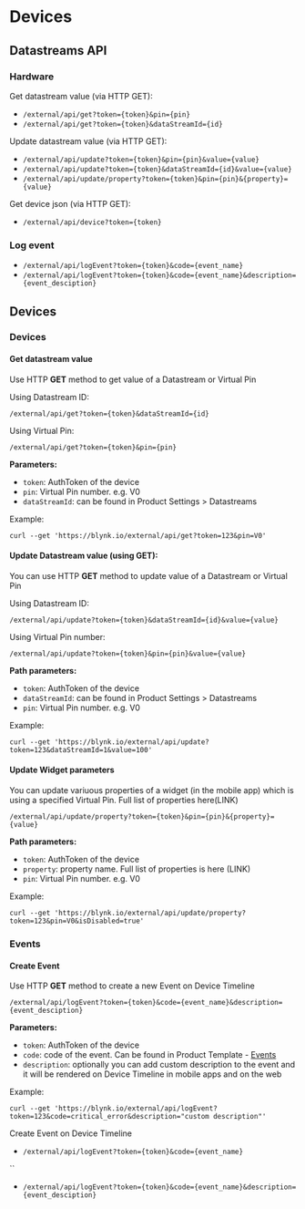 # Devices

## Datastreams API

### Hardware

Get datastream value \(via HTTP GET\):

* `/external/api/get?token={token}&pin={pin}`
* `/external/api/get?token={token}&dataStreamId={id}`

Update datastream value \(via HTTP GET\):

* `/external/api/update?token={token}&pin={pin}&value={value}`
* `/external/api/update?token={token}&dataStreamId={id}&value={value}`
* `/external/api/update/property?token={token}&pin={pin}&{property}={value}`

Get device json \(via HTTP GET\):

* `/external/api/device?token={token}`

### Log event

* `/external/api/logEvent?token={token}&code={event_name}`
* `/external/api/logEvent?token={token}&code={event_name}&description={event_desciption}`

## Devices

### Devices

#### Get datastream value

Use HTTP **GET** method to get value of a Datastream or Virtual Pin

Using Datastream ID:

```text
/external/api/get?token={token}&dataStreamId={id}
```

Using Virtual Pin:

```text
/external/api/get?token={token}&pin={pin}
```

**Parameters:**

* `token`: AuthToken of the device
* `pin`: Virtual Pin number. e.g. V0
* `dataStreamId`: can be found in Product Settings &gt; Datastreams

Example:

```text
curl --get 'https://blynk.io/external/api/get?token=123&pin=V0'
```

#### Update Datastream value \(using GET\):

You can use HTTP **GET** method to update value of a Datastream or Virtual Pin

Using Datastream ID:

```text
/external/api/update?token={token}&dataStreamId={id}&value={value}
```

Using Virtual Pin number:

```text
/external/api/update?token={token}&pin={pin}&value={value}
```

**Path parameters:**

* `token`: AuthToken of the device
* `dataStreamId`: can be found in Product Settings &gt; Datastreams
* `pin`: Virtual Pin number. e.g. V0

Example:

```text
curl --get 'https://blynk.io/external/api/update?token=123&dataStreamId=1&value=100'
```

#### Update Widget parameters

You can update variuous properties of a widget \(in the mobile app\) which is using a specified Virtual Pin. Full list of properties here\(LINK\)

```text
/external/api/update/property?token={token}&pin={pin}&{property}={value}
```

**Path parameters:**

* `token`: AuthToken of the device
* `property`: property name. Full list of properties is here \(LINK\)
* `pin`: Virtual Pin number. e.g. V0

Example:

```text
curl --get 'https://blynk.io/external/api/update/property?token=123&pin=V0&isDisabled=true'
```

### Events

#### Create Event

Use HTTP **GET** method to create a new Event on Device Timeline

```text
/external/api/logEvent?token={token}&code={event_name}&description={event_desciption}
```

**Parameters:**

* `token`: AuthToken of the device
* `code`: code of the event. Can be found in Product Template - [Events](https://github.com/blynkkk/blynkkk.github.io/tree/c0d7e83761c876050b97df1faa1120a59ba1f125/en/product-1/events/README.md)
* `description`: optionally you can add custom description to the event and it will be rendered on Device Timeline in mobile apps and on the web

Example:

```text
curl --get 'https://blynk.io/external/api/logEvent?token=123&code=critical_error&description="custom description"'
```

Create Event on Device Timeline

* `/external/api/logEvent?token={token}&code={event_name}`

\`\`

* `/external/api/logEvent?token={token}&code={event_name}&description={event_desciption}`

